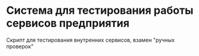# Система для тестирования работы сервисов предприятия 
Скрипт для тестирования внутренних сервисов, взамен "ручных проверок" 
